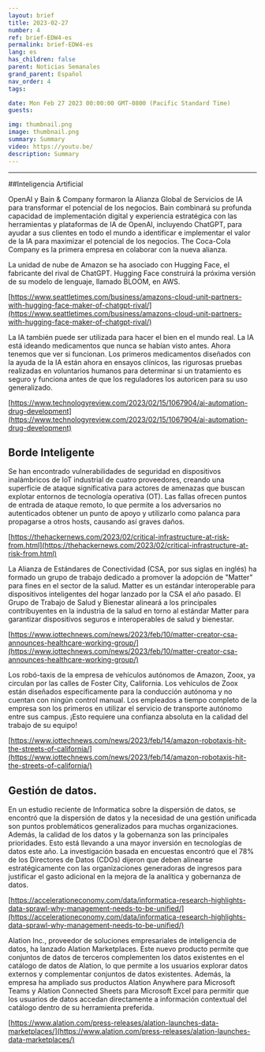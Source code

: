 ```yaml
---
layout: brief
title: 2023-02-27
number: 4
ref: brief-EDW4-es
permalink: brief-EDW4-es
lang: es
has_children: false
parent: Noticias Semanales
grand_parent: Español
nav_order: 4
tags:

date: Mon Feb 27 2023 00:00:00 GMT-0800 (Pacific Standard Time)
guests:

img: thumbnail.png
image: thumbnail.png
summary: Summary
video: https://youtu.be/
description: Summary
---
```






---

##Inteligencia Artificial

OpenAI y Bain & Company formaron la Alianza Global de Servicios de IA para transformar el potencial de los negocios. Bain combinará su profunda capacidad de implementación digital y experiencia estratégica con las herramientas y plataformas de IA de OpenAI, incluyendo ChatGPT, para ayudar a sus clientes en todo el mundo a identificar e implementar el valor de la IA para maximizar el potencial de los negocios. The Coca-Cola Company es la primera empresa en colaborar con la nueva alianza.

La unidad de nube de Amazon se ha asociado con Hugging Face, el fabricante del rival de ChatGPT. Hugging Face construirá la próxima versión de su modelo de lenguaje, llamado BLOOM, en AWS.

[https://www.seattletimes.com/business/amazons-cloud-unit-partners-with-hugging-face-maker-of-chatgpt-rival/](https://www.seattletimes.com/business/amazons-cloud-unit-partners-with-hugging-face-maker-of-chatgpt-rival/)

La IA también puede ser utilizada para hacer el bien en el mundo real. La IA está ideando medicamentos que nunca se habían visto antes. Ahora tenemos que ver si funcionan. Los primeros medicamentos diseñados con la ayuda de la IA están ahora en ensayos clínicos, las rigurosas pruebas realizadas en voluntarios humanos para determinar si un tratamiento es seguro y funciona antes de que los reguladores los autoricen para su uso generalizado.

[https://www.technologyreview.com/2023/02/15/1067904/ai-automation-drug-development](https://www.technologyreview.com/2023/02/15/1067904/ai-automation-drug-development)

## Borde Inteligente

Se han encontrado vulnerabilidades de seguridad en dispositivos inalámbricos de IoT industrial de cuatro proveedores, creando una superficie de ataque significativa para actores de amenazas que buscan explotar entornos de tecnología operativa (OT). Las fallas ofrecen puntos de entrada de ataque remoto, lo que permite a los adversarios no autenticados obtener un punto de apoyo y utilizarlo como palanca para propagarse a otros hosts, causando así graves daños.

[https://thehackernews.com/2023/02/critical-infrastructure-at-risk-from.html](https://thehackernews.com/2023/02/critical-infrastructure-at-risk-from.html)

La Alianza de Estándares de Conectividad (CSA, por sus siglas en inglés) ha formado un grupo de trabajo dedicado a promover la adopción de "Matter" para fines en el sector de la salud. Matter es un estándar interoperable para dispositivos inteligentes del hogar lanzado por la CSA el año pasado. El Grupo de Trabajo de Salud y Bienestar alineará a los principales contribuyentes en la industria de la salud en torno al estándar Matter para garantizar dispositivos seguros e interoperables de salud y bienestar.

[https://www.iottechnews.com/news/2023/feb/10/matter-creator-csa-announces-healthcare-working-group/](https://www.iottechnews.com/news/2023/feb/10/matter-creator-csa-announces-healthcare-working-group/)

Los robó-taxis de la empresa de vehículos autónomos de Amazon, Zoox, ya circulan por las calles de Foster City, California. Los vehículos de Zoox están diseñados específicamente para la conducción autónoma y no cuentan con ningún control manual. Los empleados a tiempo completo de la empresa son los primeros en utilizar el servicio de transporte autónomo entre sus campus. ¡Esto requiere una confianza absoluta en la calidad del trabajo de su equipo!

[https://www.iottechnews.com/news/2023/feb/14/amazon-robotaxis-hit-the-streets-of-california/](https://www.iottechnews.com/news/2023/feb/14/amazon-robotaxis-hit-the-streets-of-california/)

## Gestión de datos.

En un estudio reciente de Informatica sobre la dispersión de datos, se encontró que la dispersión de datos y la necesidad de una gestión unificada son puntos problemáticos generalizados para muchas organizaciones. Además, la calidad de los datos y la gobernanza son las principales prioridades. Esto está llevando a una mayor inversión en tecnologías de datos este año. La investigación basada en encuestas encontró que el 78% de los Directores de Datos (CDOs) dijeron que deben alinearse estratégicamente con las organizaciones generadoras de ingresos para justificar el gasto adicional en la mejora de la analítica y gobernanza de datos.

[https://accelerationeconomy.com/data/informatica-research-highlights-data-sprawl-why-management-needs-to-be-unified/](https://accelerationeconomy.com/data/informatica-research-highlights-data-sprawl-why-management-needs-to-be-unified/)

Alation Inc., proveedor de soluciones empresariales de inteligencia de datos, ha lanzado Alation Marketplaces. Este nuevo producto permite que conjuntos de datos de terceros complementen los datos existentes en el catálogo de datos de Alation, lo que permite a los usuarios explorar datos externos y complementar conjuntos de datos existentes. Además, la empresa ha ampliado sus productos Alation Anywhere para Microsoft Teams y Alation Connected Sheets para Microsoft Excel para permitir que los usuarios de datos accedan directamente a información contextual del catálogo dentro de su herramienta preferida.

[https://www.alation.com/press-releases/alation-launches-data-marketplaces/](https://www.alation.com/press-releases/alation-launches-data-marketplaces/)

